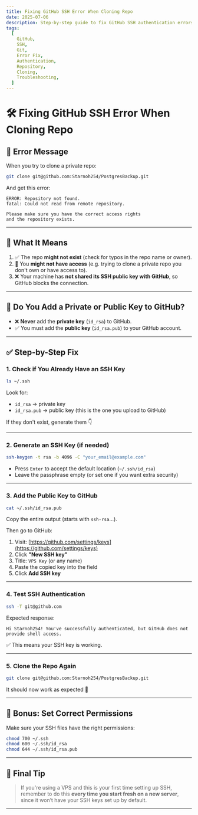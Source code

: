 ```yaml
---
title: Fixing GitHub SSH Error When Cloning Repo
date: 2025-07-06
description: Step-by-step guide to fix GitHub SSH authentication errors when cloning repositories, including SSH key generation, GitHub setup, and troubleshooting tips.
tags:
  [
    GitHub,
    SSH,
    Git,
    Error Fix,
    Authentication,
    Repository,
    Cloning,
    Troubleshooting,
  ]
---
```


# 🛠️ Fixing GitHub SSH Error When Cloning Repo

## 🧾 Error Message

When you try to clone a private repo:

```bash
git clone git@github.com:Starnoh254/PostgresBackup.git
```

And get this error:

```
ERROR: Repository not found.
fatal: Could not read from remote repository.

Please make sure you have the correct access rights
and the repository exists.
```

---

## 🧠 What It Means

1. ✅ The repo **might not exist** (check for typos in the repo name or owner).
2. 🔐 You **might not have access** (e.g. trying to clone a private repo you don't own or have access to).
3. ❌ Your machine has **not shared its SSH public key with GitHub**, so GitHub blocks the connection.

---

## 🔑 Do You Add a Private or Public Key to GitHub?

- ❌ **Never** add the **private key** (`id_rsa`) to GitHub.
- ✅ You must add the **public key** (`id_rsa.pub`) to your GitHub account.

---

## ✅ Step-by-Step Fix

### 1. Check if You Already Have an SSH Key

```bash
ls ~/.ssh
```

Look for:

- `id_rsa` → private key
- `id_rsa.pub` → public key (this is the one you upload to GitHub)

If they don't exist, generate them 👇

---

### 2. Generate an SSH Key (if needed)

```bash
ssh-keygen -t rsa -b 4096 -C "your_email@example.com"
```

- Press `Enter` to accept the default location (`~/.ssh/id_rsa`)
- Leave the passphrase empty (or set one if you want extra security)

---

### 3. Add the Public Key to GitHub

```bash
cat ~/.ssh/id_rsa.pub
```

Copy the entire output (starts with `ssh-rsa`...).

Then go to GitHub:

1. Visit: [https://github.com/settings/keys](https://github.com/settings/keys)
2. Click **"New SSH key"**
3. Title: `VPS Key` (or any name)
4. Paste the copied key into the field
5. Click **Add SSH key**

---

### 4. Test SSH Authentication

```bash
ssh -T git@github.com
```

Expected response:

```
Hi Starnoh254! You've successfully authenticated, but GitHub does not provide shell access.
```

✅ This means your SSH key is working.

---

### 5. Clone the Repo Again

```bash
git clone git@github.com:Starnoh254/PostgresBackup.git
```

It should now work as expected 🎉

---

## 🧰 Bonus: Set Correct Permissions

Make sure your SSH files have the right permissions:

```bash
chmod 700 ~/.ssh
chmod 600 ~/.ssh/id_rsa
chmod 644 ~/.ssh/id_rsa.pub
```

---

## 🧠 Final Tip

> If you're using a VPS and this is your first time setting up SSH, remember to do this **every time you start fresh on a new server**, since it won’t have your SSH keys set up by default.

---
